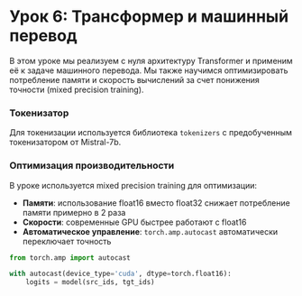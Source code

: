 # Урок 6: Трансформер и машинный перевод

В этом уроке мы реализуем с нуля архитектуру Transformer и применим её к задаче машинного перевода. Мы также научимся оптимизировать потребление памяти и скорость вычислений за счет понижения точности (mixed precision training).

### Токенизатор

Для токенизации используется библиотека `tokenizers` с предобученным токенизатором от Mistral-7b.

### Оптимизация производительности

В уроке используется mixed precision training для оптимизации:
- **Памяти**: использование float16 вместо float32 снижает потребление памяти примерно в 2 раза
- **Скорости**: современные GPU быстрее работают с float16
- **Автоматическое управление**: `torch.amp.autocast` автоматически переключает точность

```python
from torch.amp import autocast

with autocast(device_type='cuda', dtype=torch.float16):
    logits = model(src_ids, tgt_ids)
```